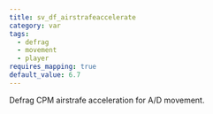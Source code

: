 ```yaml
---
title: sv_df_airstrafeaccelerate
category: var
tags:
  - defrag
  - movement
  - player
requires_mapping: true
default_value: 6.7
---
```


Defrag CPM airstrafe acceleration for A/D movement.